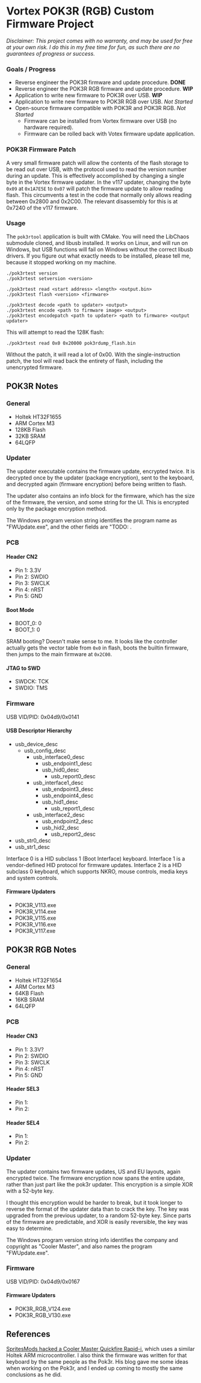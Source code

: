 # Vortex POK3R (RGB) Custom Firmware Project

*Disclaimer: This project comes with no warranty, and may be used for free at your own risk. I do
this in my free time for fun, as such there are no guarantees of progress or success.*

### Goals / Progress
- Reverse engineer the POK3R firmware and update procedure. **DONE**
- Reverse engineer the POK3R RGB firmware and update procedure. **WIP**
- Application to write new firmware to POK3R over USB. **WIP**
- Application to write new firmware to POK3R RGB over USB. *Not Started*
- Open-source firmware compatible with POK3R and POK3R RGB. *Not Started*
    - Firmware can be installed from Vortex firmware over USB (no hardware required).
    - Firmware can be rolled back with Votex firmware update application.

### POK3R Firmware Patch
A very small firmware patch will allow the contents of the flash storage to be read out over USB,
with the protocol used to read the version number during an update. This is effectively
accomplished by changing a single byte in the Vortex firmware updater. In the v117 updater,
changing the byte `0x09` at `0x1A7E5E` to `0x07` will patch the firmware update to allow reading
flash. This circumvents a test in the code that normally only allows reading between 0x2800 and
0x2C00. The relevant disassembly for this is at 0x7240 of the v117 firmware.

### Usage
The `pok3rtool` application is built with CMake. You will need the LibChaos submodule cloned, and
libusb installed. It works on Linux, and will run on Windows, but USB functions will fail on
Windows without the correct libusb drivers. If you figure out what exactly needs to be installed,
please tell me, because it stopped working on my machine.

    ./pok3rtest version
    ./pok3rtest setversion <version>

    ./pok3rtest read <start address> <length> <output.bin>
    ./pok3rtest flash <version> <firmware>

    ./pok3rtest decode <path to updater> <output>
    ./pok3rtest encode <path to firmware image> <output>
    ./pok3rtest encodepatch <path to updater> <path to firmware> <output updater>

This will attempt to read the 128K flash:

    ./pok3rtest read 0x0 0x20000 pok3rdump_flash.bin

Without the patch, it will read a lot of 0x00. With the single-instruction patch, the tool will
read back the entirety of flash, including the unencrypted firmware.

## POK3R Notes

### General
- Holtek HT32F1655
- ARM Cortex M3
- 128KB Flash
- 32KB SRAM
- 64LQFP

### Updater
The updater executable contains the firmware update, encrypted twice. It is decrypted once by
the updater (package encryption), sent to the keyboard, and decrypted again (firmware encryption)
before being written to flash.

The updater also contains an info block for the firmware, which has the size of the firmware, the
version, and some string for the UI. This is encrypted only by the package encryption method.

The Windows program version string identifies the program name as "FWUpdate.exe", and the other
fields are "TODO: <field name in chinese characters>.

### PCB

#### Header CN2
- Pin 1: 3.3V
- Pin 2: SWDIO
- Pin 3: SWCLK
- Pin 4: nRST
- Pin 5: GND

#### Boot Mode
- BOOT_0: 0
- BOOT_1: 0

SRAM booting? Doesn't make sense to me. It looks like the controller actually gets the vector
table from `0x0` in flash, boots the builtin firmware, then jumps to the main firmware at `0x2C00`.

#### JTAG to SWD
- SWDCK: TCK
- SWDIO: TMS

### Firmware

USB VID/PID: 0x04d9/0x0141

#### USB Descriptor Hierarchy
- usb_device_desc
    - usb_config_desc
        - usb_interface0_desc
            - usb_endpoint1_desc
            - usb_hid0_desc
                - usb_report0_desc
        - usb_interface1_desc
            - usb_endpoint3_desc
            - usb_endpoint4_desc
            - usb_hid1_desc
                - usb_report1_desc
        - usb_interface2_desc
            - usb_endpoint2_desc
            - usb_hid2_desc
                - usb_report2_desc
- usb_str0_desc
- usb_str1_desc

Interface 0 is a HID subclass 1 (Boot Interface) keyboard. Interface 1 is a vendor-defined HID
protocol for firmware updates. Interface 2 is a HID subclass 0 keyboard, which supports NKRO,
mouse controls, media keys and system controls.

#### Firmware Updaters
- POK3R_V113.exe
- POK3R_V114.exe
- POK3R_V115.exe
- POK3R_V116.exe
- POK3R_V117.exe


## POK3R RGB Notes

### General
- Holtek HT32F1654
- ARM Cortex M3
- 64KB Flash
- 16KB SRAM
- 64LQFP

### PCB

#### Header CN3
- Pin 1: 3.3V?
- Pin 2: SWDIO
- Pin 3: SWCLK
- Pin 4: nRST
- Pin 5: GND

#### Header SEL3
- Pin 1:
- Pin 2:

#### Header SEL4
- Pin 1:
- Pin 2:

### Updater
The updater contains two firmware updates, US and EU layouts, again encrypted twice. The firmware
encryption now spans the entire update, rather than just part like the pok3r updater. This
encryption is a simple XOR with a 52-byte key.

I thought this encryption would be harder to break, but it took longer to reverse the format of
the updater data than to crack the key. The key was upgraded from the previous updater, to a
random 52-byte key. Since parts of the firmware are predictable, and XOR is easily reversible,
the key was easy to determine.

The Windows program version string info identifies the company and copyright as "Cooler Master",
and also names the program "FWUpdate.exe".

### Firmware

USB VID/PID: 0x04d9/0x0167

#### Firmware Updaters
- POK3R_RGB_V124.exe
- POK3R_RGB_V130.exe


## References
[SpritesMods hacked a Cooler Master Quickfire Rapid-i](https://spritesmods.com/?art=rapidisnake),
which uses a similar Holtek ARM microcontroller. I also think the firmware was written for that
keyboard by the same people as the Pok3r. His blog gave me some ideas when working on the Pok3r,
and I ended up coming to mostly the same conclusions as he did.
